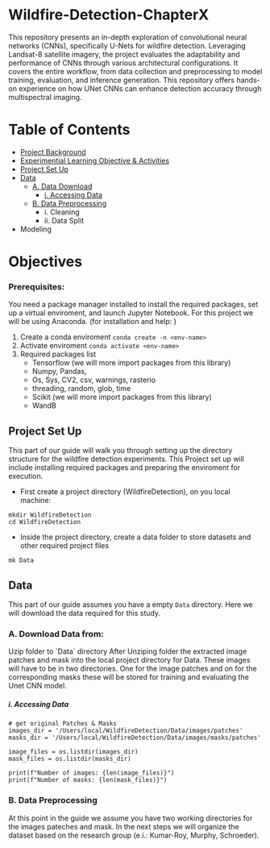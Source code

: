# Wildfire-Detection-ChapterX
This repository presents an in-depth exploration of convolutional neural networks (CNNs), specifically U-Nets for wildfire detection. Leveraging Landsat-8 satellite imagery, the project evaluates the adaptability and performance of CNNs through various architectural configurations. It covers the entire workflow, from data collection and preprocessing to model training, evaluation, and inference generation. This repository offers hands-on experience on how UNet CNNs can enhance detection accuracy through multispectral imaging.

# Table of Contents
* [Project Background](#Wildfire-Detection-ChapterX)
* [Experimential Learning Objective & Activities](#objectives)
* [Project Set Up](#project-set-up)
* [Data](#data)
  - [A. Data Download](#A-Download-Data-from)
    - [i. Accessing Data](#i-accessing-data)
  - [B. Data Preprocessing](#B-Data-Preprocessing)
    - i. Cleaning
    - ii. Data Split
* Modeling 

# Objectives

### Prerequisites: 
You need a package manager installed to install the required packages, set up a virtual enviroment, and launch Jupyter Notebook. 
For this project we will be using Anaconda. (for installation and help: )
1. Create a conda enviroment
   ``` conda create -n <env-name> ```
2. Activate enviroment
   ``` conda activate <env-name> ```
3. Required packages list
   - Tensorflow (we will  more import packages from this library)
   - Numpy, Pandas, 
   - Os, Sys, CV2, csv, warnings, rasterio
   - threading, random, glob, time
   - Scikit (we will  more import packages from this library)
   - WandB
   
## Project Set Up
This part of our guide will walk you through setting up the directory structure for the wildfire detection experiments. This Project set up will include installing required packages and preparing the enviroment for execution. 

- First create a project directory (WildfireDetection), on you local machine:
```
mkdir WildfireDetection
cd WildfireDetection
```
- Inside the project directory, create a data folder to store datasets and other required project files
```
mk Data
``` 

## Data 
This part of our guide assumes you have a empty `Data` directory. Here we will download the data required for this study.   

### A. Download Data from:
<Link to onedrive>
Uzip folder to `Data` directory
After Unziping folder the extracted image patches and mask into the local project directory for Data. These images will have to be in two directories. One for the image patches and on for the corresponding masks these will be stored for training and evaluating the Unet CNN model. 

##### i. Accessing Data 
```
# get original Patches & Masks
images_dir = '/Users/local/WildfireDetection/Data/images/patches'
masks_dir = '/Users/local/WildfireDetection/Data/images/masks/patches'

image_files = os.listdir(images_dir)
mask_files = os.listdir(masks_dir)

print(f"Number of images: {len(image_files)}")
print(f"Number of masks: {len(mask_files)}")
```
### B. Data Preprocessing
At this point in the guide we assume you have two working directories for the images pateches and mask. In the next steps we will organize the dataset based on the research group (e.i.: Kumar-Roy, Murphy, Schroeder). 

